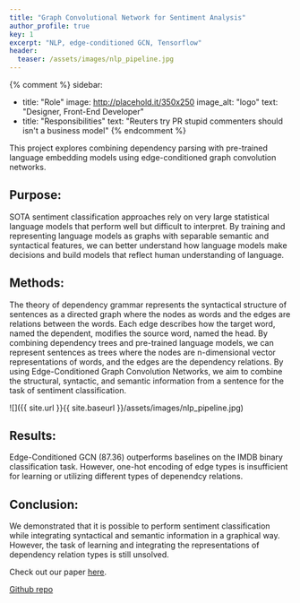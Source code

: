```yaml
---
title: "Graph Convolutional Network for Sentiment Analysis"
author_profile: true
key: 1
excerpt: "NLP, edge-conditioned GCN, Tensorflow"
header:
  teaser: /assets/images/nlp_pipeline.jpg
---
```


{% comment %} 
sidebar:
  - title: "Role"
    image: http://placehold.it/350x250
    image_alt: "logo"
    text: "Designer, Front-End Developer"
  - title: "Responsibilities"
    text: "Reuters try PR stupid commenters should isn't a business model"
{% endcomment %} 

This project explores combining dependency parsing with pre-trained language embedding models using edge-conditioned graph convolution networks.

## Purpose:
SOTA sentiment classification approaches rely on very large statistical language models that perform well but difficult to interpret. By training and representing language models as graphs with separable semantic and syntactical features, we can better understand how language models make decisions and build models that reflect human understanding of language. 

## Methods:
The theory of dependency grammar represents the syntactical structure of sentences as a directed graph where the nodes as words and the edges are relations between the words. Each edge describes how the target word, named the dependent, modifies the source word, named the head. By combining dependency trees and pre-trained language models, we can represent sentences as trees where the nodes are n-dimensional vector representations of words, and the edges are the dependency relations. By using Edge-Conditioned Graph Convolution Networks, we aim to combine the structural, syntactic, and semantic information from a sentence for the task of sentiment classification. 


![]({{ site.url }}{{ site.baseurl }}/assets/images/nlp_pipeline.jpg)

## Results:
Edge-Conditioned GCN (87.36) outperforms baselines on the IMDB binary classification task. However, one-hot encoding of edge types is insufficient for learning or utilizing different types of depenendcy relations.

## Conclusion:
We demonstrated that it is possible to perform sentiment classification while integrating syntactical and semantic information in a graphical way. However, the task of learning and integrating the representations of dependency relation types is still unsolved.

Check out our paper [here](https://raw.githubusercontent.com/hang-yin/portfolio/gh-pages/assets/nlp-paper.pdf).

[Github repo](https://github.com/xiaojoey/CS397Project)
